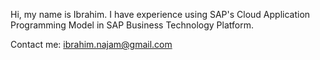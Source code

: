 Hi, my name is Ibrahim. I have experience using SAP's Cloud Application Programming Model in SAP Business Technology Platform. 

Contact me: ibrahim.najam@gmail.com

<!---
abdurraufib/abdurraufib is a ✨ special ✨ repository because its `README.md` (this file) appears on your GitHub profile.
You can click the Preview link to take a look at your changes.
--->
